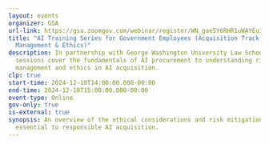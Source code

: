 ```yaml
---
layout: events
organizer: GSA
url-link: https://gsa.zoomgov.com/webinar/register/WN_gae5Y6RHR1uWAYEu3QsDwQ#/registration
title: "AI Training Series for Government Employees (Acquisition Track: Risk
  Management & Ethics)"
description: In partnership with George Washington University Law School, these
  sessions cover the fundamentals of AI procurement to understanding risk
  management and ethics in AI acquisition.
clp: true
start-time: 2024-12-10T14:00:00.000-00:00
end-time: 2024-12-10T15:00:00.000-00:00
event-type: Online
gov-only: true
is-external: true
synopsis: An overview of the ethical considerations and risk mitigation measures
  essential to responsible AI acquisition.
---
```

